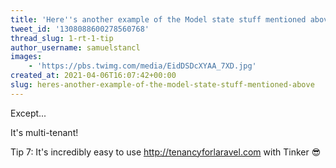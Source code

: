 ```yaml
---
title: 'Here''s another example of the Model state stuff mentioned above'
tweet_id: '1308088600278560768'
thread_slug: 1-rt-1-tip
author_username: samuelstancl
images:
    - 'https://pbs.twimg.com/media/EidDSDcXYAA_7XD.jpg'
created_at: 2021-04-06T16:07:42+00:00
slug: heres-another-example-of-the-model-state-stuff-mentioned-above
---
```


Except...

It's multi-tenant!

Tip 7: It's incredibly easy to use http://tenancyforlaravel.com with Tinker 😎